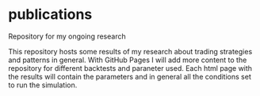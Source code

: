 # publications
Repository for my ongoing research

This repository hosts some results of my research about trading strategies and patterns in general.
With GitHub Pages I will add more content to the repository for different backtests and paraneter used. Each html page with the results will contain the parameters and in general all the conditions set to run the simulation.
